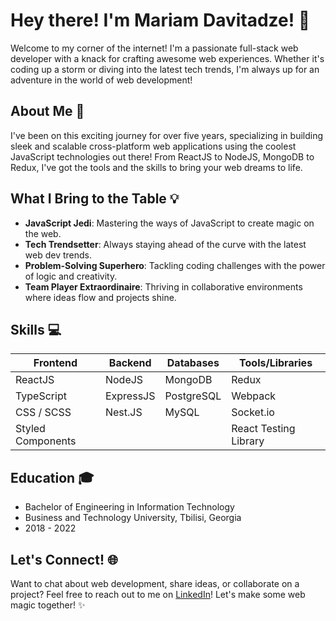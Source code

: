 # Hey there! I'm Mariam Davitadze! 🌟

Welcome to my corner of the internet! I'm a passionate full-stack web developer with a knack for crafting awesome web experiences. Whether it's coding up a storm or diving into the latest tech trends, I'm always up for an adventure in the world of web development!

## About Me 🚀

I've been on this exciting journey for over five years, specializing in building sleek and scalable cross-platform web applications using the coolest JavaScript technologies out there! From ReactJS to NodeJS, MongoDB to Redux, I've got the tools and the skills to bring your web dreams to life.

## What I Bring to the Table 💡

- **JavaScript Jedi**: Mastering the ways of JavaScript to create magic on the web.
- **Tech Trendsetter**: Always staying ahead of the curve with the latest web dev trends.
- **Problem-Solving Superhero**: Tackling coding challenges with the power of logic and creativity.
- **Team Player Extraordinaire**: Thriving in collaborative environments where ideas flow and projects shine.

## Skills 💻

| Frontend           | Backend           | Databases         | Tools/Libraries   |
|--------------------|-------------------|-------------------|-------------------|
| ReactJS            | NodeJS            | MongoDB           | Redux             |
| TypeScript         | ExpressJS         | PostgreSQL        | Webpack           |
| CSS / SCSS        | Nest.JS           | MySQL             | Socket.io         |
| Styled Components |                  |                   | React Testing Library |

## Education 🎓

- Bachelor of Engineering in Information Technology
- Business and Technology University, Tbilisi, Georgia
- 2018 - 2022

## Let's Connect! 🌐

Want to chat about web development, share ideas, or collaborate on a project? Feel free to reach out to me on [LinkedIn](https://www.linkedin.com/in/m-davitadze/)! Let's make some web magic together! ✨

